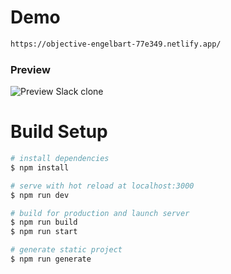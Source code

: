 # Demo

```bash
https://objective-engelbart-77e349.netlify.app/

```

### Preview

![Preview Slack clone](https://i.ibb.co/qBQyKZ3/Capture.png)

# Build Setup

```bash
# install dependencies
$ npm install

# serve with hot reload at localhost:3000
$ npm run dev

# build for production and launch server
$ npm run build
$ npm run start

# generate static project
$ npm run generate
```
